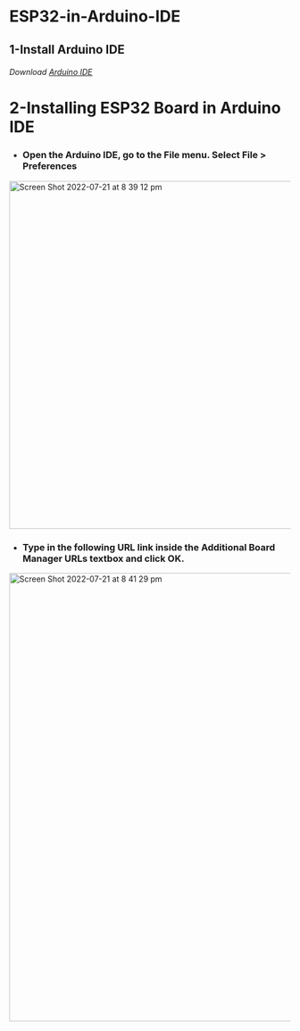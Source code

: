 # ESP32-in-Arduino-IDE
## 1-Install Arduino IDE
###### Download [Arduino IDE](https://www.arduino.cc/en/software)

# 2-Installing ESP32 Board in Arduino IDE
 - ###   Open the Arduino IDE, go to the File menu. Select File > Preferences
<img width="623" alt="Screen Shot 2022-07-21 at 8 39 12 pm" src="https://user-images.githubusercontent.com/98902283/180285892-8e1d8dfe-6e74-4983-b66d-f1db82c9c587.png">

- ### Type in the following URL link inside the Additional Board Manager URLs textbox and click OK.
<img width="803" alt="Screen Shot 2022-07-21 at 8 41 29 pm" src="https://user-images.githubusercontent.com/98902283/180286791-5cff5456-7940-4580-aece-b6cfb9dedd23.png">
